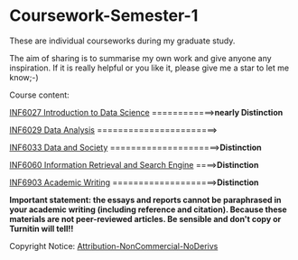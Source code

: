 # Coursework-Semester-1

These are individual courseworks during my graduate study. 

The aim of sharing is to summarise my own work and give anyone any inspiration. If it is really helpful or you like it, please give me a star to let me know;-)

Course  content:

[INF6027 Introduction to Data Science](https://github.com/H-Z-Kevin/Coursework-Semester-1/blob/master/Coursework-Final-Version/Introduction_to_Data_Science.pdf) ============>**nearly Distinction**

[INF6029 Data Analysis](https://github.com/H-Z-Kevin/Coursework-Semester-1/issues/4)         =======================>

[INF6033 Data and Society](https://github.com/H-Z-Kevin/Coursework-Semester-1/issues/1)       =====================>**Distinction**

[INF6060 Information Retrieval and Search Engine](https://github.com/H-Z-Kevin/Coursework-Semester-1/issues/2) ====>**Distinction**

[INF6903 Academic Writing](https://github.com/H-Z-Kevin/Coursework-Semester-1/issues/3)      ====================>**Distinction**

**Important statement: the essays and reports cannot be paraphrased in your academic writing (including reference and citation). Because these materials are not peer-reviewed articles. Be sensible and don't copy or Turnitin will tell!!**

Copyright Notice: [Attribution-NonCommercial-NoDerivs](https://creativecommons.org/licenses/by-nc-nd/3.0/deed.en)
